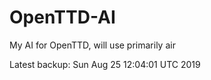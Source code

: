 # OpenTTD-AI
My AI for OpenTTD, will use primarily air

Latest backup: Sun Aug 25 12:04:01 UTC 2019
